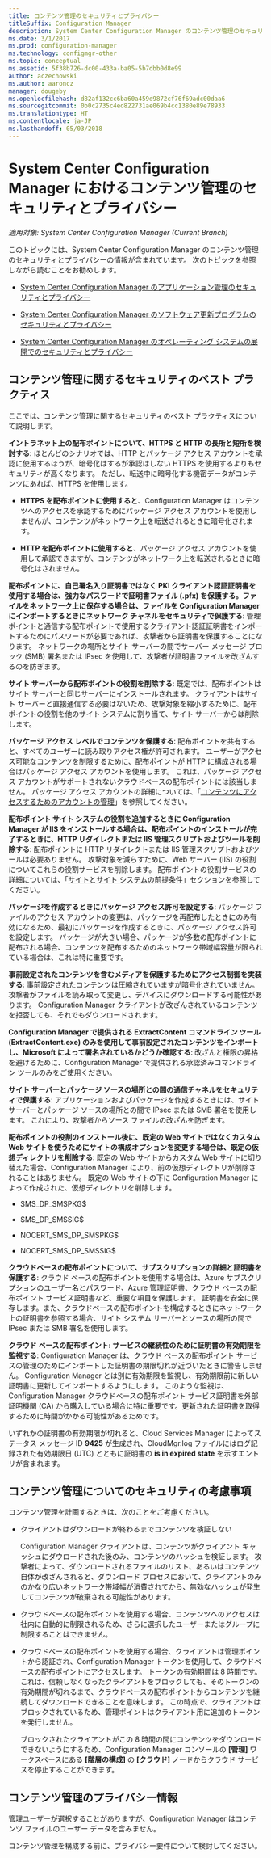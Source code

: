 ```yaml
---
title: コンテンツ管理のセキュリティとプライバシー
titleSuffix: Configuration Manager
description: System Center Configuration Manager のコンテンツ管理のセキュリティとプライバシーを最適化します。
ms.date: 3/1/2017
ms.prod: configuration-manager
ms.technology: configmgr-other
ms.topic: conceptual
ms.assetid: 5f38b726-dc00-433a-ba05-5b7dbb0d8e99
author: aczechowski
ms.author: aaroncz
manager: dougeby
ms.openlocfilehash: d82af132cc6ba60a459d9872cf76f69adc00daa6
ms.sourcegitcommit: 0b0c2735c4ed822731ae069b4cc1380e89e78933
ms.translationtype: HT
ms.contentlocale: ja-JP
ms.lasthandoff: 05/03/2018
---
```

# <a name="security-and-privacy-for-content-management-for-system-center-configuration-manager"></a>System Center Configuration Manager におけるコンテンツ管理のセキュリティとプライバシー

*適用対象: System Center Configuration Manager (Current Branch)*

このトピックには、System Center Configuration Manager のコンテンツ管理のセキュリティとプライバシーの情報が含まれています。 次のトピックを参照しながら読むことをお勧めします。  

-   [System Center Configuration Manager のアプリケーション管理のセキュリティとプライバシー](../../../apps/plan-design/security-and-privacy-for-application-management.md)  

-   [System Center Configuration Manager のソフトウェア更新プログラムのセキュリティとプライバシー](/sccm/sum/plan-design/security-and-privacy-for-software-updates)  

-   [System Center Configuration Manager のオペレーティング システムの展開でのセキュリティとプライバシー](../../../osd/plan-design/security-and-privacy-for-operating-system-deployment.md)  

##  <a name="BKMK_Security_ContentManagement"></a> コンテンツ管理に関するセキュリティのベスト プラクティス  
 ここでは、コンテンツ管理に関するセキュリティのベスト プラクティスについて説明します。  

 **イントラネット上の配布ポイントについて、HTTPS と HTTP の長所と短所を検討する**: ほとんどのシナリオでは、HTTP とパッケージ アクセス アカウントを承認に使用するほうが、暗号化はするが承認はしない HTTPS を使用するよりもセキュリティが高くなります。 ただし、転送中に暗号化する機密データがコンテンツにあれば、HTTPS を使用します。  

-   **HTTPS を配布ポイントに使用すると**、Configuration Manager はコンテンツへのアクセスを承認するためにパッケージ アクセス アカウントを使用しませんが、コンテンツがネットワーク上を転送されるときに暗号化されます。  

-   **HTTP を配布ポイントに使用すると**、パッケージ アクセス アカウントを使用して承認できますが、コンテンツがネットワーク上を転送されるときに暗号化はされません。  


**配布ポイントに、自己署名入り証明書ではなく PKI クライアント認証証明書を使用する場合は、強力なパスワードで証明書ファイル (.pfx) を保護する。ファイルをネットワーク上に保存する場合は、ファイルを Configuration Manager にインポートするときにネットワーク チャネルをセキュリティで保護する**: 管理ポイントと通信する配布ポイントで使用するクライアント認証証明書をインポートするためにパスワードが必要であれば、攻撃者から証明書を保護することになります。 ネットワークの場所とサイト サーバーの間でサーバー メッセージ ブロック (SMB) 署名または IPsec を使用して、攻撃者が証明書ファイルを改ざんするのを防ぎます。  

**サイト サーバーから配布ポイントの役割を削除する**: 既定では、配布ポイントはサイト サーバーと同じサーバーにインストールされます。 クライアントはサイト サーバーと直接通信する必要はないため、攻撃対象を縮小するために、配布ポイントの役割を他のサイト システムに割り当て、サイト サーバーからは削除します。  

**パッケージ アクセス レベルでコンテンツを保護する**: 配布ポイントを共有すると、すべてのユーザーに読み取りアクセス権が許可されます。 ユーザーがアクセス可能なコンテンツを制限するために、配布ポイントが HTTP に構成される場合はパッケージ アクセス アカウントを使用します。 これは、パッケージ アクセス アカウントがサポートされないクラウドベースの配布ポイントには該当しません。 パッケージ アクセス アカウントの詳細については、「[コンテンツにアクセスするためのアカウントの管理](../../../core/plan-design/hierarchy/manage-accounts-to-access-content.md)」を参照してください。


**配布ポイント サイト システムの役割を追加するときに Configuration Manager が IIS をインストールする場合は、配布ポイントのインストールが完了するときに、HTTP リダイレクトまたは IIS 管理スクリプトおよびツールを削除する**: 配布ポイントに HTTP リダイレクトまたは IIS 管理スクリプトおよびツールは必要ありません。 攻撃対象を減らすために、Web サーバー (IIS) の役割についてこれらの役割サービスを削除します。  配布ポイントの役割サービスの詳細については、「[サイトとサイト システムの前提条件](/sccm/core/plan-design/configs/site-and-site-system-prerequisites)」セクションを参照してください。  

**パッケージを作成するときにパッケージ アクセス許可を設定する**: パッケージ ファイルのアクセス アカウントの変更は、パッケージを再配布したときにのみ有効になるため、最初にパッケージを作成するときに、パッケージ アクセス許可を設定します。 パッケージが大きい場合、パッケージが多数の配布ポイントに配布される場合、コンテンツを配布するためのネットワーク帯域幅容量が限られている場合は、これは特に重要です。  

**事前設定されたコンテンツを含むメディアを保護するためにアクセス制御を実装する**: 事前設定されたコンテンツは圧縮されていますが暗号化されていません。 攻撃者がファイルを読み取って変更し、デバイスにダウンロードする可能性があります。 Configuration Manager クライアントが改ざんされているコンテンツを拒否しても、それでもダウンロードされます。  

**Configuration Manager で提供される ExtractContent コマンドライン ツール (ExtractContent.exe) のみを使用して事前設定されたコンテンツをインポートし、Microsoft によって署名されているかどうか確認する**: 改ざんと権限の昇格を避けるために、Configuration Manager で提供される承認済みコマンドライン ツールのみをご使用ください。  

**サイト サーバーとパッケージ ソースの場所との間の通信チャネルをセキュリティで保護する**: アプリケーションおよびパッケージを作成するときには、サイト サーバーとパッケージ ソースの場所との間で IPsec または SMB 署名を使用します。 これにより、攻撃者からソース ファイルの改ざんを防ぎます。  

**配布ポイントの役割のインストール後に、既定の Web サイトではなくカスタム Web サイトを使うためにサイトの構成オプションを変更する場合は、既定の仮想ディレクトリを削除する**: 既定の Web サイトからカスタム Web サイトに切り替えた場合、Configuration Manager により、前の仮想ディレクトリが削除されることはありません。 既定の Web サイトの下に Configuration Manager によって作成された、仮想ディレクトリを削除します。  

-   SMS_DP_SMSPKG$  

-   SMS_DP_SMSSIG$  

-   NOCERT_SMS_DP_SMSPKG$  

-   NOCERT_SMS_DP_SMSSIG$  

**クラウドベースの配布ポイントについて、サブスクリプションの詳細と証明書を保護する**: クラウド ベースの配布ポイントを使用する場合は、Azure サブスクリプションのユーザー名とパスワード、Azure 管理証明書、クラウド ベースの配布ポイント サービス証明書など、重要な項目を保護します。 証明書を安全に保存します。また、クラウドベースの配布ポイントを構成するときにネットワーク上の証明書を参照する場合、サイト システム サーバーとソースの場所の間で IPsec または SMB 署名を使用します。  

**クラウド ベースの配布ポイント: サービスの継続性のために証明書の有効期限を監視する**: Configuration Manager は、クラウド ベースの配布ポイント サービスの管理のためにインポートした証明書の期限切れが近づいたときに警告しません。 Configuration Manager とは別に有効期限を監視し、有効期限前に新しい証明書に更新してインポートするようにします。 このような監視は、Configuration Manager クラウドベースの配布ポイント サービス証明書を外部証明機関 (CA) から購入している場合に特に重要です。更新された証明書を取得するために時間がかかる可能性があるためです。  

 いずれかの証明書の有効期限が切れると、Cloud Services Manager によってステータス メッセージ ID **9425** が生成され、CloudMgr.log ファイルにはログ記録された有効期限日 (UTC) とともに証明書の **is in expired state** を示すエントリが含まれます。  

## <a name="security-considerations-for-content-management"></a>コンテンツ管理についてのセキュリティの考慮事項  
コンテンツ管理を計画するときは、次のことをご考慮ください。  

-   クライアントはダウンロードが終わるまでコンテンツを検証しない  

     Configuration Manager クライアントは、コンテンツがクライアント キャッシュにダウロードされた後のみ、コンテンツのハッシュを検証します。 攻撃者によって、ダウンロードされるファイルのリスト、あるいはコンテンツ自体が改ざんされると、ダウンロード プロセスにおいて、クライアントのみのかなり広いネットワーク帯域幅が消費されてから、無効なハッシュが発生してコンテンツが破棄される可能性があります。  

-   クラウドベースの配布ポイントを使用する場合、コンテンツへのアクセスは社内に自動的に制限されるため、さらに選択したユーザーまたはグループに制限することはできません。  

-   クラウドベースの配布ポイントを使用する場合、クライアントは管理ポイントから認証され、Configuration Manager トークンを使用して、クラウドベースの配布ポイントにアクセスします。 トークンの有効期間は 8 時間です。 これは、信頼しなくなったクライアントをブロックしても、そのトークンの有効期間が切れるまで、クラウドベースの配布ポイントからコンテンツを継続してダウンロードできることを意味します。 この時点で、クライアントはブロックされているため、管理ポイントはクライアント用に追加のトークンを発行しません。  

     ブロックされたクライアントがこの 8 時間の間にコンテンツをダウンロードできないようにするため、Configuration Manager コンソールの **[管理]** ワークスペースにある **[階層の構成]** の **[クラウド]** ノードからクラウド サービスを停止することができます。  

##  <a name="BKMK_Privacy_ContentManagement"></a> コンテンツ管理のプライバシー情報  
 管理ユーザーが選択することがありますが、Configuration Manager はコンテンツ ファイルのユーザー データを含みません。  

 コンテンツ管理を構成する前に、プライバシー要件について検討してください。  
